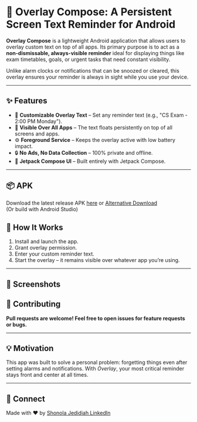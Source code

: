 # 📲 Overlay Compose: A Persistent Screen Text Reminder for Android

**Overlay Compose** is a lightweight Android application that allows users to overlay custom text on top of all apps. Its primary purpose is to act as a **non-dismissable, always-visible reminder** ideal for displaying things like exam timetables, goals, or urgent tasks that need constant visibility.

Unlike alarm clocks or notifications that can be snoozed or cleared, this overlay ensures your reminder is always in sight while you use your device.

---

## ✨ Features

- 📝 **Customizable Overlay Text** – Set any reminder text (e.g., "CS Exam - 2:00 PM Monday").
- 📌 **Visible Over All Apps** – The text floats persistently on top of all screens and apps.
- ⚙️ **Foreground Service** – Keeps the overlay active with low battery impact.
- 🔒 **No Ads, No Data Collection** – 100% private and offline.
- 🎨 **Jetpack Compose UI** – Built entirely with Jetpack Compose.
  
---

## 📦 APK

Download the latest release APK [here](https://github.com/Shonola-Jedidiah/Overlay_compose/blob/master/release/Overlay.apk) or 
[Alternative Download]()
</br>
(Or build with Android Studio)

## 🚀 How It Works

1. Install and launch the app.
2. Grant overlay permission.
3. Enter your custom reminder text.
4. Start the overlay – it remains visible over whatever app you’re using.

---

## 📸 Screenshots

<!--| Overlay Active | In Use with Other Apps |
|----------------|------------------------|
| ![Overlay Example 1](screenshots/overlay_1.png) | ![Overlay Example 2](screenshots/overlay_2.png) | -->


## 🤝 Contributing

**Pull requests are welcome! Feel free to open issues for feature requests or bugs.**

---

## 💡 Motivation

This app was built to solve a personal problem: forgetting things even after setting alarms and notifications. With *Overlay*, your most critical reminder stays front and center at all times.

---

## 🔗 Connect

Made with ❤️ by [Shonola Jedidiah LinkedIn](https://ng.linkedin.com/in/jedidiah-shonola-63729b192)

